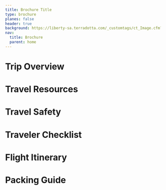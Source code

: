 ```yaml
---
title: Brochure Title
type: brochure
planes: false
header: true
background: https://liberty-sa.terradotta.com/_customtags/ct_Image.cfm?Image_ID=35684
nav:
  title: Brochure
  parent: home
---
```


<div id="appOverview" x-ref="appOverview" x-data="editor()" x-show="currentId === $el.id" x-cloak>

# Trip Overview

</div>

<div id="appResources" x-ref="appResources" x-data="editor()" x-show="currentId === $el.id" x-cloak>

# Travel Resources

</div>

<div id="appSafety" x-ref="appSafety" x-data="editor()" x-show="currentId === $el.id" x-cloak>

# Travel Safety

</div>

<div id="appChecklist" x-ref="appChecklist" x-data="editor()" x-show="currentId === $el.id" x-cloak>

# Traveler Checklist

</div>

<div id="appFlights" x-ref="appFlights" x-data="editor()" x-show="currentId === $el.id" x-cloak>

# Flight Itinerary

</div>

<div id="appPacking" x-ref="appPacking" x-data="editor()" x-show="currentId === $el.id" x-cloak>

# Packing Guide

</div>
